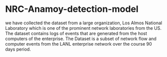 # NRC-Anamoy-detection-model
we have collected the dataset from a
large organization, Los Almos National Laboratory which is
one of the prominent network laboratories from the US. The
dataset contains logs of events that are generated from the host
computers of the enterprise.
The Dataset is a subset of network flow and computer
events from the LANL enterprise network over the course
90 days period.

